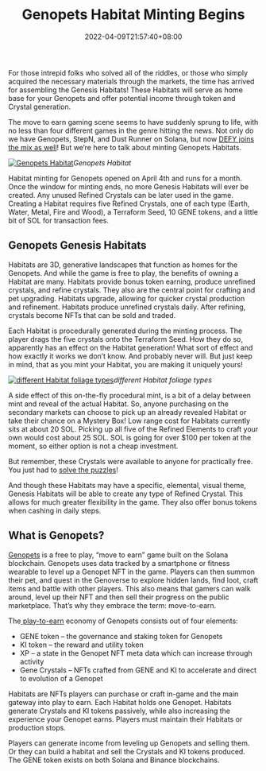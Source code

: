 ﻿---
title: "Genopets Habitat Minting Begins"
date: 2022-04-09T21:57:40+08:00
lastmod: 2022-04-09T16:45:40+08:00
draft: false
authors: ["Royal"]
description: "For those intrepid folks who solved all of the riddles, or those who simply acquired the necessary materials through the markets, the time has arrived for assembling the Genesis Habitats! These Habitats will serve as home base for your Genopets and offer potential income through token and Crystal generation."
featuredImage: "genopets-habitat-minting-begins.jpg"
tags: ["Play to Earn","NFT game"]
categories: ["news"]
news: ["Games"]
weight: 
lightgallery: true
pinned: false
recommend: false
recommend1: false
---

For those intrepid folks who solved all of the riddles, or those who simply acquired the necessary materials through the markets, the time has arrived for assembling the Genesis Habitats! These Habitats will serve as home base for your Genopets and offer potential income through token and Crystal generation.

<!--more-->

The move to earn gaming scene seems to have suddenly sprung to life, with no less than four different games in the genre hitting the news. Not only do we have Genopets, StepN, and Dust Runner on Solana, but now [DEFY joins the mix as well](https://www.playtoearn.online/2022/04/08/defy-in-the-race-to-be-the-first-move-to-earn-augmented-reality-game/)! But we’re here to talk about minting Genopets Habitats.

[![Genopets Habitat](http://www.playtoearn.online/wp-content/uploads/2022/04/Genopets_habitat1.jpg)](https://www.playtoearn.online/wp-content/uploads/2022/04/Genopets_habitat1.jpg)*Genopets Habitat*

Habitat minting for Genopets opened on April 4th and runs for a month. Once the window for minting ends, no more Genesis Habitats will ever be created. Any unused Refined Crystals can be later used in the game. Creating a Habitat requires five Refined Crystals, one of each type (Earth, Water, Metal, Fire and Wood), a Terraform Seed, 10 GENE tokens, and a little bit of SOL for transaction fees.

## Genopets Genesis Habitats

Habitats are 3D, generative landscapes that function as homes for the Genopets. And while the game is free to play, the benefits of owning a Habitat are many. Habitats provide bonus token earning, produce unrefined crystals, and refine crystals. They also are the central point for crafting and pet upgrading. Habitats upgrade, allowing for quicker crystal production and refinement. Habitats produce unrefined crystals daily. After refining, crystals become NFTs that can be sold and traded.

Each Habitat is procedurally generated during the minting process. The player drags the five crystals onto the Terraform Seed. How they do so, apparently has an effect on the Habitat generation! What sort of effect and how exactly it works we don’t know. And probably never will. But just keep in mind, that as you mint your Habitat, you are making it uniquely yours!

[![different Habitat foliage types](http://www.playtoearn.online/wp-content/uploads/2022/04/Genopets_habitat_foliage.jpg)](https://www.playtoearn.online/wp-content/uploads/2022/04/Genopets_habitat_foliage.jpg)*different Habitat foliage types*

A side effect of this on-the-fly procedural mint, is a bit of a delay between mint and reveal of the actual Habitat. So, anyone purchasing on the secondary markets can choose to pick up an already revealed Habitat or take their chance on a Mystery Box! Low range cost for Habitats currently sits at about 20 SOL. Picking up all five of the Refined Elements to craft your own would cost about 25 SOL. SOL is going for over $100 per token at the moment, so either option is not a cheap investment.

But remember, these Crystals were available to anyone for practically free. You just had to [solve the puzzles](https://www.playtoearn.online/2022/02/26/genopets-treasure-hunt-for-genesis-habitats/)!

And though these Habitats may have a specific, elemental, visual theme, Genesis Habitats will be able to create any type of Refined Crystal. This allows for much greater flexibility in the game. They also offer bonus tokens when cashing in daily steps.

## What is Genopets?

[Genopets](https://www.genopets.me/) is a free to play, “move to earn” game built on the Solana blockchain. Genopets uses data tracked by a smartphone or fitness wearable to level up a Genopet NFT in the game. Players can then summon their pet, and quest in the Genoverse to explore hidden lands, find loot, craft items and battle with other players. This also means that gamers can walk around, level up their NFT and then sell their progress on the public marketplace. That’s why they embrace the term: move-to-earn.

The[ play-to-earn](https://www.playtoearn.online/whats-the-play-to-earn-business-model/) economy of Genopets consists out of four elements:

- GENE token – the governance and staking token for Genopets
- KI token – the reward and utility token
- XP – a state in the Genopet NFT meta data which can increase through activity
- Gene Crystals – NFTs crafted from GENE and KI to accelerate and direct to evolution of a Genopet

Habitats are NFTs players can purchase or craft in-game and the main gateway into play to earn. Each Habitat holds one Genopet. Habitats generate Crystals and KI tokens passively, while also increasing the experience your Genopet earns. Players must maintain their Habitats or production stops.

Players can generate income from leveling up Genopets and selling them. Or they can build a habitat and sell the Crystals and KI tokens produced. The GENE token exists on both Solana and Binance blockchains.